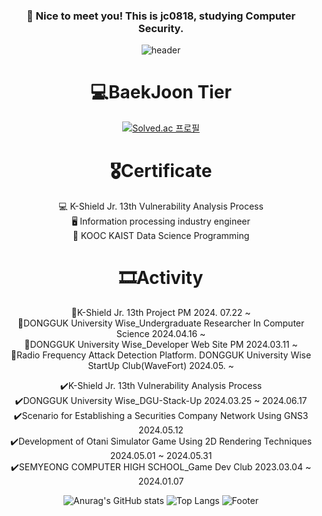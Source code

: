 <div align="center"> 
  
  ### :wave: Nice to meet you! This is jc0818, studying Computer Security.
  
![header](https://capsule-render.vercel.app/api?type=waving&color=auto&text=jc0818&fontAlign=50&fontSize=55)
  <br/>
  
# 💻BaekJoon Tier 
[![Solved.ac
프로필](http://mazassumnida.wtf/api/v2/generate_badge?boj=juchan_05)](https://solved.ac/juchan_05)
<br/>

# 🎖Certificate
💻 K-Shield Jr. 13th Vulnerability Analysis Process <br>
🖥 Information processing industry engineer <br>
🏅 KOOC KAIST Data Science Programming <br/>


# 🎞️Activity
🔄️K-Shield Jr. 13th Project PM 2024. 07.22 ~ <br/> 
🔄️DONGGUK University Wise_Undergraduate Researcher In Computer Science 2024.04.16 ~  <br/>
🔄️DONGGUK University Wise_Developer Web Site PM 2024.03.11 ~ <br/> 
🔄️Radio Frequency Attack Detection Platform. DONGGUK University Wise StartUp Club(WaveFort) 2024.05. ~  <br/>

✔️K-Shield Jr. 13th Vulnerability Analysis Process <br/> 
✔️DONGGUK University Wise_DGU-Stack-Up 2024.03.25 ~ 2024.06.17 <br/>
✔️Scenario for Establishing a Securities Company Network Using GNS3 2024.05.12<br/>
✔️Development of Otani Simulator Game Using 2D Rendering Techniques 2024.05.01 ~ 2024.05.31 <br/>
✔️SEMYEONG COMPUTER HIGH SCHOOL_Game Dev Club 2023.03.04 ~ 2024.01.07 <br/>

![Anurag's GitHub stats](https://github-readme-stats.vercel.app/api?username=jc0818&show_icons=true&theme=radical)
![Top Langs](https://github-readme-stats.vercel.app/api/top-langs/?username=jc0818&layout=compact)
![Footer](https://capsule-render.vercel.app/api?type=waving&color=auto&height=200&section=footer)
<br/>
</div>
